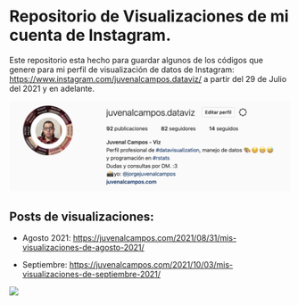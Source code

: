 # Repositorio de Visualizaciones de mi cuenta de Instagram. 

Este repositorio esta hecho para guardar algunos de los códigos que genere para mi perfil de visualización de datos de Instagram: https://www.instagram.com/juvenalcampos.dataviz/ a partir del 29 de Julio del 2021 y en adelante. 

![](https://raw.githubusercontent.com/JuveCampos/ig_juvenalcampos.dataviz/main/imagenes/portada.png)

## Posts de visualizaciones: 

* Agosto 2021: https://juvenalcampos.com/2021/08/31/mis-visualizaciones-de-agosto-2021/

* Septiembre: https://juvenalcampos.com/2021/10/03/mis-visualizaciones-de-septiembre-2021/

![](https://juvenalcampos.com/2021/10/03/mis-visualizaciones-de-septiembre-2021/images/banner.png)

